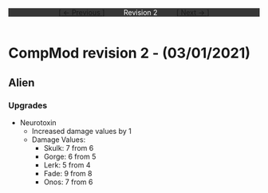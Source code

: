 <div style="width:100%;background-color:#373737;color:#FFFFFF;text-align:center">
<div style="display:inline-block;float:left;padding-left:20%">
<a href="revision1">
[ <- Previous ]
</a>
</div>
<div style="display:inline-block;">
Revision 2
</div>
<div style="display:inline-block;float:right;padding-right:20%">
<a href="revision3">
[ Next -> ]
</a>
</div>
</div>

<br />

# CompMod revision 2 - (03/01/2021)
## Alien

### Upgrades
* Neurotoxin
  * Increased damage values by 1
  * Damage Values:
    * Skulk: 7 from 6
    * Gorge: 6 from 5
    * Lerk: 5 from 4
    * Fade: 9 from 8
    * Onos: 7 from 6
